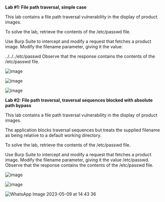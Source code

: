 **Lab #1: File path traversal, simple case**

This lab contains a file path traversal vulnerability in the display of product images.

To solve the lab, retrieve the contents of the /etc/passwd file.

Use Burp Suite to intercept and modify a request that fetches a product image.
Modify the filename parameter, giving it the value:

../../../etc/passwd
Observe that the response contains the contents of the /etc/passwd file.

![image](https://github.com/SURYASNAIR1/PortSwigger/assets/123303806/c326b0ec-4372-493e-a951-02182d553c63)

![image](https://github.com/SURYASNAIR1/PortSwigger/assets/123303806/9cc0b252-494d-48a6-af75-584c3a052732)

![image](https://github.com/SURYASNAIR1/PortSwigger/assets/123303806/82dcf6a3-23fd-42c6-84be-01f396921186)

**Lab #2: File path traversal, traversal sequences blocked with absolute path bypass**

This lab contains a file path traversal vulnerability in the display of product images.

The application blocks traversal sequences but treats the supplied filename as being relative to a default working directory.

To solve the lab, retrieve the contents of the /etc/passwd file.

Use Burp Suite to intercept and modify a request that fetches a product image.
Modify the filename parameter, giving it the value /etc/passwd.
Observe that the response contains the contents of the /etc/passwd file.

![image](https://github.com/SURYASNAIR1/PortSwigger/assets/123303806/7bccde60-ec2c-4fc7-9ba8-ef33194713be)

![image](https://github.com/SURYASNAIR1/PortSwigger/assets/123303806/228818ba-93cb-4a4f-8022-cc1aef434e96)

![WhatsApp Image 2023-05-09 at 14 43 36](https://github.com/SURYASNAIR1/PortSwigger/assets/123303806/0102fbcf-cdd2-4160-a1bd-184c047a9526)
